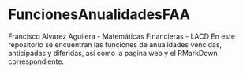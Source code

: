 # FuncionesAnualidadesFAA

Francisco Alvarez Aguilera - Matemáticas Financieras - LACD
En este repositorio se encuentran las funciones de anualidades vencidas, anticipadas y diferidas, así como la pagina web y el RMarkDown correspondiente.
